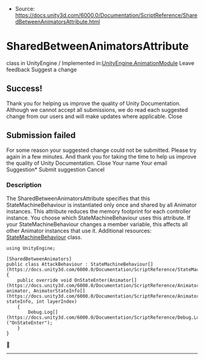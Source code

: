 * Source: https://docs.unity3d.com/6000.0/Documentation/ScriptReference/SharedBetweenAnimatorsAttribute.html

# SharedBetweenAnimatorsAttribute
class in UnityEngine
/
Implemented in:[UnityEngine.AnimationModule](https://docs.unity3d.com/6000.0/Documentation/ScriptReference/UnityEngine.AnimationModule.html)
Leave feedback
Suggest a change
## Success!
Thank you for helping us improve the quality of Unity Documentation. Although we cannot accept all submissions, we do read each suggested change from our users and will make updates where applicable.
Close
## Submission failed
For some reason your suggested change could not be submitted. Please <a>try again</a> in a few minutes. And thank you for taking the time to help us improve the quality of Unity Documentation.
Close
Your name Your email Suggestion* Submit suggestion
Cancel
### Description
The SharedBetweenAnimatorsAttribute specifies that this StateMachineBehaviour is instantiated only once and shared by all Animator instances. This attribute reduces the memory footprint for each controller instance.
You choose which StateMachineBehaviour uses this attribute. If your StateMachineBehaviour changes a member variable, this affects all other Animator instances that use it. Additional resources: [StateMachineBehaviour](https://docs.unity3d.com/6000.0/Documentation/ScriptReference/StateMachineBehaviour.html) class.
```
using UnityEngine;  
  
[SharedBetweenAnimators]
public class AttackBehaviour : StateMachineBehaviour[](https://docs.unity3d.com/6000.0/Documentation/ScriptReference/StateMachineBehaviour.html)
{
    public override void OnStateEnter(Animator[](https://docs.unity3d.com/6000.0/Documentation/ScriptReference/Animator.html) animator, AnimatorStateInfo[](https://docs.unity3d.com/6000.0/Documentation/ScriptReference/AnimatorStateInfo.html) stateInfo, int layerIndex)
    {
        Debug.Log[](https://docs.unity3d.com/6000.0/Documentation/ScriptReference/Debug.Log.html)("OnStateEnter");
    }
}

```

* * *
